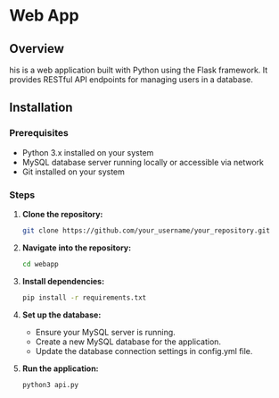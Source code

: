 # Web App

## Overview

his is a web application built with Python using the Flask framework. It provides RESTful API endpoints for managing users in a database.

## Installation

### Prerequisites

- Python 3.x installed on your system
- MySQL database server running locally or accessible via network
- Git installed on your system

### Steps

1. **Clone the repository:**

   ```bash
   git clone https://github.com/your_username/your_repository.git
   ```

2. **Navigate into the repository:**

   ```bash
   cd webapp
   ```
3. **Install dependencies:**

   ```bash
   pip install -r requirements.txt
   ```

4. **Set up the database:**

   - Ensure your MySQL server is running.
   - Create a new MySQL database for the application.
   - Update the database connection settings in config.yml file.

5. **Run the application:**
   ```bash
   python3 api.py
   ```
